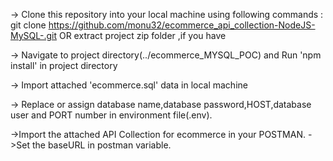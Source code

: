 -> Clone this repository into your local machine using following commands :
git clone https://github.com/monu32/ecommerce_api_collection-NodeJS-MySQL-.git
OR
extract project zip folder ,if you have

-> Navigate to project directory(../ecommerce_MYSQL_POC) and Run 'npm install' in project directory 

-> Import attached 'ecommerce.sql' data in local machine

-> Replace or assign database name,database password,HOST,database user and PORT number
in environment file(.env).

->Import the attached API Collection for ecommerce in your POSTMAN.
->Set the baseURL in postman variable.
